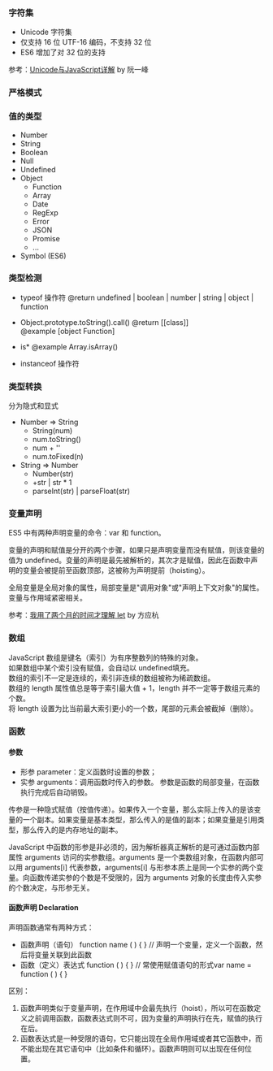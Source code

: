 ### 字符集
- Unicode 字符集
- 仅支持 16 位 UTF-16 编码，不支持 32 位
- ES6 增加了对 32 位的支持

参考：[Unicode与JavaScript详解](http://www.ruanyifeng.com/blog/2014/12/unicode.html) by 阮一峰

### 严格模式

### 值的类型
- Number
- String
- Boolean
- Null
- Undefined
- Object
  + Function
  + Array
  + Date
  + RegExp
  + Error
  + JSON
  + Promise
  + ...
- Symbol (ES6)

### 类型检测
- typeof 操作符
@return undefined | boolean | number | string | object | function

- Object.prototype.toString().call()
@return [[class]]<br>
@example [object Function]

- is*
@example Array.isArray()

- instanceof 操作符

### 类型转换
分为隐式和显式<br>
- Number => String
  + String(num)
  + num.toString()
  + num + ''
  + num.toFixed(n)
- String => Number
  + Number(str)
  + +str | str * 1
  + parseInt(str) | parseFloat(str)


### 变量声明
ES5 中有两种声明变量的命令：var 和 function。<br>

变量的声明和赋值是分开的两个步骤，如果只是声明变量而没有赋值，则该变量的值为 undefined。变量的声明是最先被解析的，其次才是赋值，因此在函数中声明的变量会被提前至函数顶部，这被称为声明提前（hoisting）。<br>

全局变量是全局对象的属性，局部变量是"调用对象"或"声明上下文对象"的属性。变量与作用域紧密相关。<br>

参考：[我用了两个月的时间才理解 let](https://zhuanlan.zhihu.com/p/28140450) by 方应杭

### 数组
JavaScript 数组是键名（索引）为有序整数列的特殊的对象。<br>
如果数组中某个索引没有赋值，会自动以 undefined填充。<br>
数组的索引不一定是连续的，索引非连续的数组被称为稀疏数组。<br>
数组的 length 属性值总是等于索引最大值 + 1，length 并不一定等于数组元素的个数。<br>
将 length 设置为比当前最大索引更小的一个数，尾部的元素会被截掉（删除）。

### 函数
#### 参数
- 形参 parameter：定义函数时设置的参数；
- 实参 arguments：调用函数时传入的参数。
参数是函数的局部变量，在函数执行完成后自动销毁。<br>

传参是一种隐式赋值（按值传递）。如果传入一个变量，那么实际上传入的是该变量的一个副本。如果变量是基本类型，那么传入的是值的副本；如果变量是引用类型，那么传入的是内存地址的副本。<br>

JavaScript 中函数的形参是非必须的，因为解析器真正解析的是可通过函数内部属性 arguments 访问的实参数组。arguments 是一个类数组对象，在函数内部可以用 arguments[i] 代表参数，arguments[i] 与形参本质上是同一个实参的两个变量。向函数传递实参的个数是不受限的，因为 arguments 对象的长度由传入实参的个数决定，与形参无关。

#### 函数声明 Declaration
声明函数通常有两种方式：
- 函数声明（语句）
	function name ( ) { } // 声明一个变量，定义一个函数，然后将变量关联到此函数
- 函数（定义）表达式
	function ( ) { } // 常使用赋值语句的形式var name = function ( ) { }

区别：
1. 函数声明类似于变量声明，在作用域中会最先执行（hoist），所以可在函数定义之前调用函数，函数表达式则不可，因为变量的声明执行在先，赋值的执行在后。
2. 函数表达式是一种受限的语句，它只能出现在全局作用域或者其它函数中，而不能出现在其它语句中（比如条件和循环）。函数声明则可以出现在任何位置。


